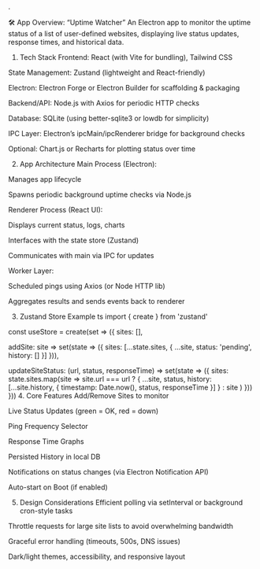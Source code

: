 .

🛠 App Overview: “Uptime Watcher”
An Electron app to monitor the uptime status of a list of user-defined websites, displaying live status updates, response times, and historical data.

1. Tech Stack
   Frontend: React (with Vite for bundling), Tailwind CSS

State Management: Zustand (lightweight and React-friendly)

Electron: Electron Forge or Electron Builder for scaffolding & packaging

Backend/API: Node.js with Axios for periodic HTTP checks

Database: SQLite (using better-sqlite3 or lowdb for simplicity)

IPC Layer: Electron’s ipcMain/ipcRenderer bridge for background checks

Optional: Chart.js or Recharts for plotting status over time

2. App Architecture
   Main Process (Electron):

Manages app lifecycle

Spawns periodic background uptime checks via Node.js

Renderer Process (React UI):

Displays current status, logs, charts

Interfaces with the state store (Zustand)

Communicates with main via IPC for updates

Worker Layer:

Scheduled pings using Axios (or Node HTTP lib)

Aggregates results and sends events back to renderer

3. Zustand Store Example
   ts
   import { create } from 'zustand'

const useStore = create(set => ({
sites: [],

addSite: site => set(state => ({
sites: [...state.sites, { ...site, status: 'pending', history: [] }]
})),

updateSiteStatus: (url, status, responseTime) =>
set(state => ({
sites: state.sites.map(site =>
site.url === url
? { ...site, status, history: [...site.history, { timestamp: Date.now(), status, responseTime }] }
: site
)
}))
})) 4. Core Features
Add/Remove Sites to monitor

Live Status Updates (green = OK, red = down)

Ping Frequency Selector

Response Time Graphs

Persisted History in local DB

Notifications on status changes (via Electron Notification API)

Auto-start on Boot (if enabled)

5. Design Considerations
   Efficient polling via setInterval or background cron-style tasks

Throttle requests for large site lists to avoid overwhelming bandwidth

Graceful error handling (timeouts, 500s, DNS issues)

Dark/light themes, accessibility, and responsive layout
